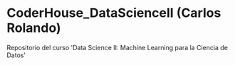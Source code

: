 # CoderHouse_DataScienceII (Carlos Rolando)
Repositorio del curso 'Data Science II: Machine Learning para la Ciencia de Datos'
